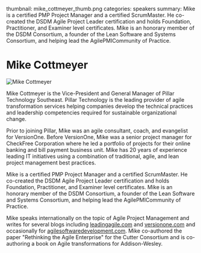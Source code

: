 thumbnail: mike_cottmeyer_thumb.png
categories: speakers
summary: Mike is a certified PMP Project Manager and a certified ScrumMaster. He co-created the DSDM Agile Project Leader certification and holds Foundation, Practitioner, and Examiner level certificates. Mike is an honorary member of the DSDM Consortium, a founder of the Lean Software and Systems Consortium, and helping lead the AgilePMICommunity of Practice.

#  Mike Cottmeyer

![Mike Cottmeyer](/attachments/mike_cottmeyer_resized.jpg)

Mike Cottmeyer is the Vice-President and General Manager of Pillar Technology Southeast. Pillar Technology is the leading provider of agile transformation services helping companies develop the technical practices and leadership competencies required for sustainable organizational change.

Prior to joining Pillar, Mike was an agile consultant, coach, and evangelist for VersionOne. Before VersionOne, Mike was a senior project manager for CheckFree Corporation where he led a portfolio of projects for their online banking and bill payment business unit. Mike has 20 years of experience leading IT initiatives using a combination of traditional, agile, and lean project management best practices.

Mike is a certified PMP Project Manager and a certified ScrumMaster. He co-created the DSDM Agile Project Leader certification and holds Foundation, Practitioner, and Examiner level certificates. Mike is an honorary member of the DSDM Consortium, a founder of the Lean Software and Systems Consortium, and helping lead the AgilePMICommunity of Practice.

Mike speaks internationally on the topic of Agile Project Management and writes for several blogs including [leadingagile.com](http://www.leadingagile.com) and [versionone.com](http://blog.versionone.com) and occasionally for [agilesoftwaredevelopment.com](http://www.agilesoftwaredevelopment.com). Mike co-authored the paper "Rethinking the Agile Enterprise" for the Cutter Consortium and is co-authoring a book on Agile transformations for Addison-Wesley.


